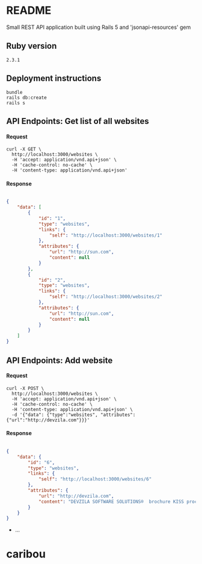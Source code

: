 # README

Small REST API application built using Rails 5 and 'jsonapi-resources' gem


## Ruby version
	2.3.1


## Deployment instructions
```shell
bundle
rails db:create
rails s 
```

## API Endpoints: Get list of all websites

#### Request

```shell
curl -X GET \
  http://localhost:3000/websites \
  -H 'accept: application/vnd.api+json' \
  -H 'cache-control: no-cache' \
  -H 'content-type: application/vnd.api+json' 
```

#### Response
```json

{
    "data": [
        {
            "id": "1",
            "type": "websites",
            "links": {
                "self": "http://localhost:3000/websites/1"
            },
            "attributes": {
                "url": "http://sun.com",
                "content": null
            }
        },
        {
            "id": "2",
            "type": "websites",
            "links": {
                "self": "http://localhost:3000/websites/2"
            },
            "attributes": {
                "url": "http://sun.com",
                "content": null
            }
        }
    ]    
}

```

## API Endpoints: Add website

#### Request

```shell
curl -X POST \
  http://localhost:3000/websites \
  -H 'accept: application/vnd.api+json' \
  -H 'cache-control: no-cache' \
  -H 'content-type: application/vnd.api+json' \
  -d '{"data": {"type":"websites", "attributes":{"url":"http://devzila.com"}}}'
```

#### Response
```json

{
    "data": {
        "id": "6",
        "type": "websites",
        "links": {
            "self": "http://localhost:3000/websites/6"
        },
        "attributes": {
            "url": "http://devzila.com",
            "content": "DEVZILA SOFTWARE SOLUTIONS®  brochure KISS process Q&A\n          What are the current tools and technology are you working?\n           here here (Email Us) email: info@devzila.com View Larger Map Devzila - 2014"
        }
    }
}

```


* ...
# caribou
